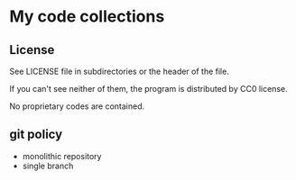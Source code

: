 # My code collections

## License
See LICENSE file in subdirectories or the header of the file.

If you can't see neither of them, the program is distributed by CC0 license.

No proprietary codes are contained.

## git policy
- monolithic repository
- single branch
